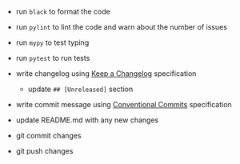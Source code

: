 
- run `black` to format the code
- run `pylint` to lint the code and warn about the number of issues
- run `mypy` to test typing
- run `pytest` to run tests

- write changelog using [Keep a Changelog](https://keepachangelog.com/en/1.1.0/) specification
  - update `## [Unreleased]` section
- write commit message using [Conventional Commits](https://www.conventionalcommits.org/en/v1.0.0/) specification
- update README.md with any new changes

- git commit changes
- git push changes

